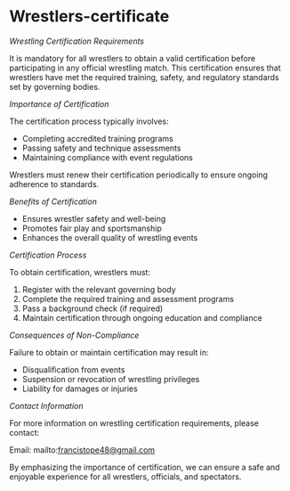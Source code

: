 # Wrestlers-certificate
*Wrestling Certification Requirements*

It is mandatory for all wrestlers to obtain a valid certification before participating in any official wrestling match. This certification ensures that wrestlers have met the required training, safety, and regulatory standards set by governing bodies.

*Importance of Certification*

The certification process typically involves:

- Completing accredited training programs
- Passing safety and technique assessments
- Maintaining compliance with event regulations

Wrestlers must renew their certification periodically to ensure ongoing adherence to standards.

*Benefits of Certification*

- Ensures wrestler safety and well-being
- Promotes fair play and sportsmanship
- Enhances the overall quality of wrestling events

*Certification Process*

To obtain certification, wrestlers must:

1. Register with the relevant governing body
2. Complete the required training and assessment programs
3. Pass a background check (if required)
4. Maintain certification through ongoing education and compliance

*Consequences of Non-Compliance*

Failure to obtain or maintain certification may result in:

- Disqualification from events
- Suspension or revocation of wrestling privileges
- Liability for damages or injuries

*Contact Information*

For more information on wrestling certification requirements, please contact:

Email: mailto:francistope48@gmail.com

By emphasizing the importance of certification, we can ensure a safe and enjoyable experience for all wrestlers, officials, and spectators.
